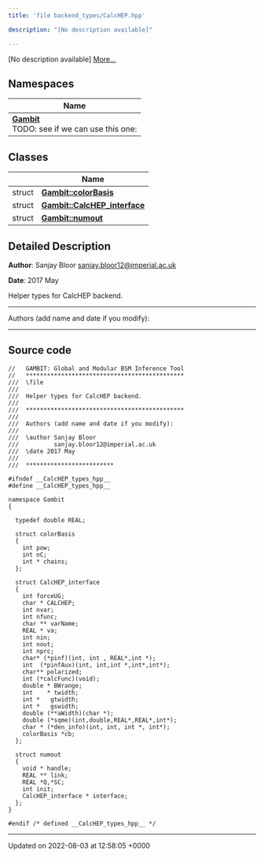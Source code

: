 ```yaml
---
title: 'file backend_types/CalcHEP.hpp'

description: "[No description available]"

---
```







[No description available] [More...](#detailed-description)

## Namespaces

| Name           |
| -------------- |
| **[Gambit](/documentation/code/darkbit/namespaces/namespacegambit/)** <br>TODO: see if we can use this one:  |

## Classes

|                | Name           |
| -------------- | -------------- |
| struct | **[Gambit::colorBasis](/documentation/code/darkbit/classes/structgambit_1_1colorbasis/)**  |
| struct | **[Gambit::CalcHEP_interface](/documentation/code/darkbit/classes/structgambit_1_1calchep__interface/)**  |
| struct | **[Gambit::numout](/documentation/code/darkbit/classes/structgambit_1_1numout/)**  |

## Detailed Description


**Author**: Sanjay Bloor [sanjay.bloor12@imperial.ac.uk](mailto:sanjay.bloor12@imperial.ac.uk)

**Date**: 2017 May

Helper types for CalcHEP backend.



------------------

Authors (add name and date if you modify):



------------------




## Source code

```
//   GAMBIT: Global and Modular BSM Inference Tool
//   *********************************************
///  \file
///
///  Helper types for CalcHEP backend.
///
///  *********************************************
///
///  Authors (add name and date if you modify):
///
///  \author Sanjay Bloor
///          sanjay.bloor12@imperial.ac.uk
///  \date 2017 May
///
///  *************************

#ifndef __CalcHEP_types_hpp__
#define __CalcHEP_types_hpp__

namespace Gambit
{

  typedef double REAL; 
  
  struct colorBasis
  { 
    int pow; 
    int nC; 
    int * chains;
  };
  
  struct CalcHEP_interface
  {
    int forceUG;
    char * CALCHEP;
    int nvar;
    int nfunc;
    char ** varName;
    REAL * va;
    int nin;
    int nout;
    int nprc;
    char* (*pinf)(int, int , REAL*,int *);
    int  (*pinfAux)(int, int,int *,int*,int*);
    char** polarized;
    int (*calcFunc)(void);
    double * BWrange;
    int    * twidth;    
    int *   gtwidth;
    int *   gswidth;
    double (**aWidth)(char *);
    double (*sqme)(int,double,REAL*,REAL*,int*);
    char * (*den_info)(int, int, int *, int*);
    colorBasis *cb;  
  };

  struct numout
  {
    void * handle;
    REAL ** link;
    REAL *Q,*SC;
    int init;
    CalcHEP_interface * interface; 
  };
}

#endif /* defined __CalcHEP_types_hpp__ */
```


-------------------------------

Updated on 2022-08-03 at 12:58:05 +0000
